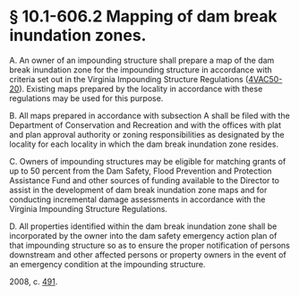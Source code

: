 # § 10.1-606.2 Mapping of dam break inundation zones.

<p>A. An owner of an impounding structure shall prepare a map of the dam break inundation zone for the impounding structure in accordance with criteria set out in the Virginia Impounding Structure Regulations (<a href='http://law.lis.virginia.gov/admincode/4VAC50-20/'>4VAC50-20</a>). Existing maps prepared by the locality in accordance with these regulations may be used for this purpose.</p><p>B. All maps prepared in accordance with subsection A shall be filed with the Department of Conservation and Recreation and with the offices with plat and plan approval authority or zoning responsibilities as designated by the locality for each locality in which the dam break inundation zone resides.</p><p>C. Owners of impounding structures may be eligible for matching grants of up to 50 percent from the Dam Safety, Flood Prevention and Protection Assistance Fund and other sources of funding available to the Director to assist in the development of dam break inundation zone maps and for conducting incremental damage assessments in accordance with the Virginia Impounding Structure Regulations.</p><p>D. All properties identified within the dam break inundation zone shall be incorporated by the owner into the dam safety emergency action plan of that impounding structure so as to ensure the proper notification of persons downstream and other affected persons or property owners in the event of an emergency condition at the impounding structure.</p><p>2008, c. <a href='http://lis.virginia.gov/cgi-bin/legp604.exe?081+ful+CHAP0491'>491</a>.</p>